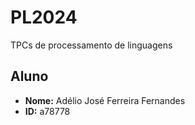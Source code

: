 # PL2024

TPCs de processamento de linguagens

## Aluno

- **Nome:** Adélio José Ferreira Fernandes
- **ID:** a78778